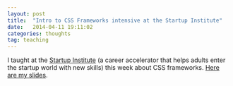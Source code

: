 ```yaml
---
layout: post
title:  "Intro to CSS Frameworks intensive at the Startup Institute"
date:   2014-04-11 19:11:02
categories: thoughts
tag: teaching
---
```



I taught at the [Startup Institute](http://startupinstitute.com) (a career accelerator that helps adults enter the startup world with new skills) this week about CSS frameworks. [Here are my slides](http://nicoledominguez.com/intro-to-css-frameworks/).